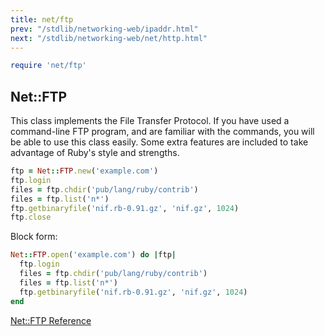 ```yaml
---
title: net/ftp
prev: "/stdlib/networking-web/ipaddr.html"
next: "/stdlib/networking-web/net/http.html"
---
```



```ruby
require 'net/ftp'
```

## Net::FTP

This class implements the File Transfer Protocol. If you have used a
command-line FTP program, and are familiar with the commands, you will
be able to use this class easily. Some extra features are included to
take advantage of Ruby's style and strengths.


```ruby
ftp = Net::FTP.new('example.com')
ftp.login
files = ftp.chdir('pub/lang/ruby/contrib')
files = ftp.list('n*')
ftp.getbinaryfile('nif.rb-0.91.gz', 'nif.gz', 1024)
ftp.close
```

Block form:


```ruby
Net::FTP.open('example.com') do |ftp|
  ftp.login
  files = ftp.chdir('pub/lang/ruby/contrib')
  files = ftp.list('n*')
  ftp.getbinaryfile('nif.rb-0.91.gz', 'nif.gz', 1024)
end
```

<a
href='https://ruby-doc.org/stdlib-2.5.0/libdoc/net/ftp/rdoc/Net/FTP.html'
class='ruby-doc remote' target='_blank'>Net::FTP Reference</a>

